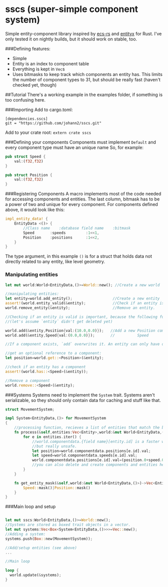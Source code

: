# sscs (super-simple component system)
Simple entity-component library inspired by [ecs-rs](https://github.com/HeroesGrave/ecs-rs) and [entityx](https://github.com/alecthomas/entityx) for Rust. I've only tested it on nightly builds, but it should work on stable, too.

###Defining features:
* Simple
* Entity is an index to component table
* Everything is kept in ```Vec```s
* Uses bitmasks to keep track which components an entity has. This limits the number of component types to 31, but should be really fast (haven't checked yet, though)

##Tutorial
There's a working example in the examples folder, if something is too confusing here.

###Importing
Add to cargo.toml:
```
[dependencies.sscs]
git = "https://github.com/johann2/sscs.git"
```

Add to your crate root:
`extern crate sscs`

###Defining your components
Components must implement `Default` and every component type must have an unique name
So, for example:
```rust
pub struct Speed {
    val:(f32,f32)
}

pub struct Position {
    val:(f32,f32)
}
```

###Registering Components
A macro implements most of the code needed for accessing components and entities.
The last column, bitmask has to be a power of two and unique for every component.
For components defined above, it would look like this:
```rust
impl_entity_data! {
	EntityData <()>	{
		//Class name	:database field name	:bitmask
		Speed		:speeds			:1<<1,
		Position	:positions		:1<<2,
	}
}
```
The type argument, in this example `()` is for a struct that holds data not directly related to any entity, like level geometry.

### Manipulating entities


```rust
let mut world:World<EntityData,()>=World::new(); //Create a new world

//manipulating entities:
let entity=world.add_entity();                  //Create a new entity
assert!(world.entity_valid(&entity);            //Check if an entity is valid
world.remove_entity(&entity);                   //Remove an entity.

//Checking if an entity is valid is important, because the following functions will panic if it isn't:
//(let's assume `entity` didn't get deleted yet)

world.add(&entity,Position{val:(10.0,0.0)});   //Add a new Position component
world.add(&entity,Speed{val:(0.0,0.0)});       //          Speed

//If a component exists, `add` overwrites it. An entity can only have one of every type of component.

//get an optional reference to a component:
let position=world.get::<Position>(&entity);

//check if an entity has a component
assert!(world.has::<Speed>(&entity));

//Remove a component
world.remove::<Speed>(&entity);

```

###Systems
Systems need to implement the `System` trait. Systems aren't serializable, so they should only contain data for caching and stuff like that.

```rust
struct MovementSystem;

impl System<EntityData,()> for MovementSystem
{
	//processing function, recieves a list of entities that match the bitmask returned by get_entity_mask
	fn process(&self,entities:Vec<Entity>,world:&mut World<EntityData,()>)	{
		for e in entities.iter() {
			//world.componentdata.{field name}[entity.id] is a faster way to access components,
			//but really unsafe.
			let position=world.componentdata.positions[e.id].val;
			let speed=world.componentdata.speeds[e.id].val;
			world.componentdata.positions[e.id].val=(position.0+speed.0,position.1+speed.1);
			//you can also delete and create components and entities here without any problems
		}
	}

	fn get_entity_mask(&self,world:&mut World<EntityData,()>)->Vec<Entity>	{
		Speed::mask()|Position::mask()
	}
}
```

###Main loop and setup

```rust

let mut sscs:World<EntityData,()>=World::new();
//Systems are stored as boxed trait objects in a vector.
let mut systems:Vec<Box<System<EntityData,()>>>=Vec::new();
//Adding a system:
systems.push(Box::new(MovementSystem));

//Add/setup entities (see above)
...

//Main loop

loop {
  world.update(&systems);
}
```

